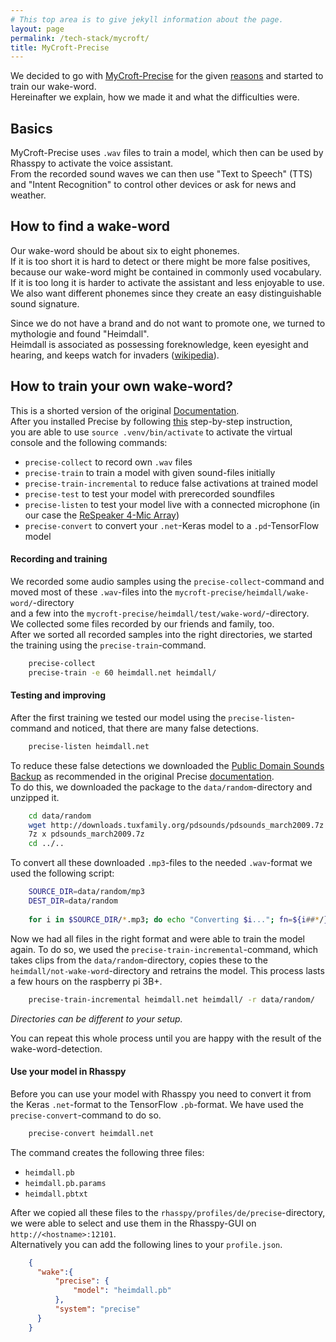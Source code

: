 ```yaml
---
# This top area is to give jekyll information about the page.
layout: page
permalink: /tech-stack/mycroft/
title: MyCroft-Precise
---
```


We decided to go with [MyCroft-Precise](https://mycroft-ai.gitbook.io/docs/mycroft-technologies/precise) for the given [reasons](../info/wake-word-engine-comparrison.md) and started to train our wake-word.  
Hereinafter we explain, how we made it and what the difficulties were.

## Basics

MyCroft-Precise uses `.wav` files to train a model, which then can be used by Rhasspy to activate the voice assistant.  
From the recorded sound waves we can then use "Text to Speech" (TTS) and "Intent Recognition" to control other devices or ask for news and weather.  

## How to find a wake-word

Our wake-word should be about six to eight phonemes.  
If it is too short it is hard to detect or there might be more false positives, because our wake-word might be contained in commonly used vocabulary.  
If it is too long it is harder to activate the assistant and less enjoyable to use.  
We also want different phonemes since they create an easy distinguishable sound signature.  

Since we do not have a brand and do not want to promote one, we turned to mythologie and found "Heimdall".  
Heimdall is associated as possessing foreknowledge, keen eyesight and hearing, and keeps watch for invaders ([wikipedia](https://en.wikipedia.org/wiki/Heimdallr)).

## How to train your own wake-word?

This is a shorted version of the original [Documentation](https://github.com/MycroftAI/mycroft-precise/wiki/Training-your-own-wake-word).  
After you installed Precise by following [this](https://github.com/MycroftAI/mycroft-precise#source-install) step-by-step instruction,  
you are able to use `source .venv/bin/activate` to activate the virtual console and the following commands:  
- `precise-collect` to record own `.wav` files
- `precise-train` to train a model with given sound-files initially
- `precise-train-incremental` to reduce false activations at trained model
- `precise-test` to test your model with prerecorded soundfiles
- `precise-listen` to test your model live with a connected microphone (in our case the 
[ReSpeaker 4-Mic Array](https://wiki.seeedstudio.com/ReSpeaker_4_Mic_Array_for_Raspberry_Pi/))
- `precise-convert` to convert your `.net`-Keras model to a `.pd`-TensorFlow model

#### Recording and training

We recorded some audio samples using the `precise-collect`-command and moved most of these `.wav`-files into the `mycroft-precise/heimdall/wake-word/`-directory  
and a few into the `mycroft-precise/heimdall/test/wake-word/`-directory.  
We collected some files recorded by our friends and family, too.  
After we sorted all recorded samples into the right directories, we started the training using the `precise-train`-command.  
```bash
    precise-collect
    precise-train -e 60 heimdall.net heimdall/
```

#### Testing and improving

After the first training we tested our model using the `precise-listen`-command and noticed, that there are many false detections.  
```bash
    precise-listen heimdall.net
```
To reduce these false detections we downloaded the [Public Domain Sounds Backup](http://pdsounds.tuxfamily.org/) as recommended in the original Precise [documentation](https://github.com/MycroftAI/mycroft-precise/wiki/Training-your-own-wake-word#Method-2).  
To do this, we downloaded the package to the `data/random`-directory and unzipped it.
```bash
    cd data/random
    wget http://downloads.tuxfamily.org/pdsounds/pdsounds_march2009.7z
    7z x pdsounds_march2009.7z
    cd ../..
```
To convert all these downloaded `.mp3`-files to the needed `.wav`-format we used the following script:
```bash
    SOURCE_DIR=data/random/mp3
    DEST_DIR=data/random
    
    for i in $SOURCE_DIR/*.mp3; do echo "Converting $i..."; fn=${i##*/}; ffmpeg -i "$i" -acodec pcm_s16le -ar 16000 -ac 1 -f wav "$DEST_DIR/${fn%.*}.wav"; done
```
Now we had all files in the right format and were able to train the model again.
To do so, we used the `precise-train-incremental`-command, which takes clips from the `data/random`-directory, copies these to the `heimdall/not-wake-word`-directory and retrains the model.
This process lasts a few hours on the raspberry pi 3B+.
```bash
    precise-train-incremental heimdall.net heimdall/ -r data/random/
```
*Directories can be different to your setup.*  

You can repeat this whole process until you are happy with the result of the wake-word-detection.  

#### Use your model in Rhasspy

Before you can use your model with Rhasspy you need to convert it from the Keras `.net`-format to the TensorFlow `.pb`-format.
We have used the `precise-convert`-command to do so.
```bash
    precise-convert heimdall.net
```
The command creates the following three files:  

- `heimdall.pb`
- `heimdall.pb.params`
- `heimdall.pbtxt`

After we copied all these files to the `rhasspy/profiles/de/precise`-directory, we were able to select and use them in the Rhasspy-GUI on `http://<hostname>:12101`.  
Alternatively you can add the following lines to your `profile.json`.  
```json
    {
      "wake":{
          "precise": {
              "model": "heimdall.pb"
          },
          "system": "precise"
      }
    }
```
